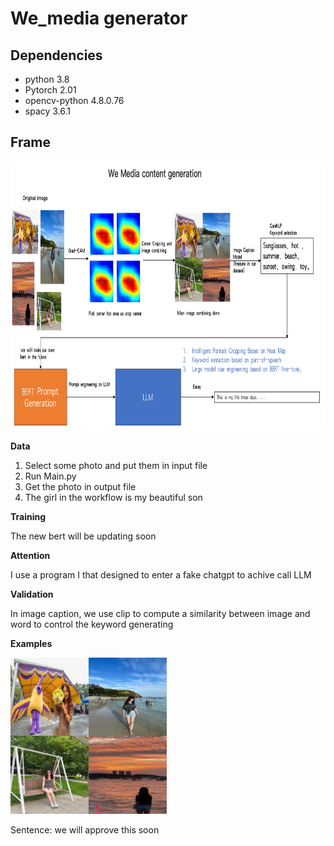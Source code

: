 # We_media generator


## Dependencies
- python 3.8
- Pytorch 2.01
- opencv-python 4.8.0.76 
- spacy  3.6.1 


## Frame
<img src="workflow.PNG" width="1200px" height="430px"/>

**Data**

1. Select some photo and put them in input file
2. Run Main.py
3. Get the photo in output file
4. The girl in the workflow is my beautiful son

**Training**

The new bert will be updating soon

**Attention**

I use a program I that designed to enter a fake chatgpt to achive call LLM

**Validation**

In image caption, we use clip to compute a similarity between image and word to control the keyword generating


**Examples**

<img src="grid_image.jpg" width="250px" height="250px"/>

Sentence: we will approve this soon